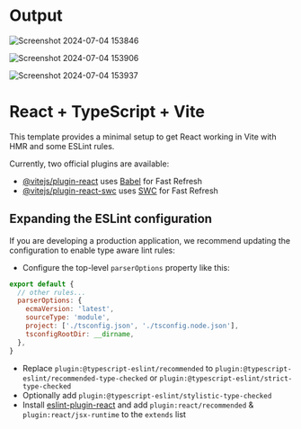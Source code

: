 # Output


![Screenshot 2024-07-04 153846](https://github.com/RohitRawat2001/AdminDashboard/assets/89390966/1e6c2733-d12b-451d-a8db-9229255c8f75)





![Screenshot 2024-07-04 153906](https://github.com/RohitRawat2001/AdminDashboard/assets/89390966/396ada80-f9b3-44b9-bab7-ee7770a0c42b)








![Screenshot 2024-07-04 153937](https://github.com/RohitRawat2001/AdminDashboard/assets/89390966/3342f000-920d-4e89-9c57-172d32bd658e)








# React + TypeScript + Vite

This template provides a minimal setup to get React working in Vite with HMR and some ESLint rules.

Currently, two official plugins are available:

- [@vitejs/plugin-react](https://github.com/vitejs/vite-plugin-react/blob/main/packages/plugin-react/README.md) uses [Babel](https://babeljs.io/) for Fast Refresh
- [@vitejs/plugin-react-swc](https://github.com/vitejs/vite-plugin-react-swc) uses [SWC](https://swc.rs/) for Fast Refresh

## Expanding the ESLint configuration

If you are developing a production application, we recommend updating the configuration to enable type aware lint rules:

- Configure the top-level `parserOptions` property like this:

```js
export default {
  // other rules...
  parserOptions: {
    ecmaVersion: 'latest',
    sourceType: 'module',
    project: ['./tsconfig.json', './tsconfig.node.json'],
    tsconfigRootDir: __dirname,
  },
}
```

- Replace `plugin:@typescript-eslint/recommended` to `plugin:@typescript-eslint/recommended-type-checked` or `plugin:@typescript-eslint/strict-type-checked`
- Optionally add `plugin:@typescript-eslint/stylistic-type-checked`
- Install [eslint-plugin-react](https://github.com/jsx-eslint/eslint-plugin-react) and add `plugin:react/recommended` & `plugin:react/jsx-runtime` to the `extends` list
